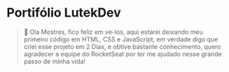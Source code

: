 # Portifólio LutekDev

> :tada: Ola Mestres, fico feliz em ve-los, aqui estarei deixando meu primeiro código em HTML, CSS e JavaScript, em verdade digo que criei esse projeto em 2 Dias, e obtive bastante conhecimento, quero agradecer a equipe do RocketSeat por ter me ajudado nesse grande passo de minha vida!

